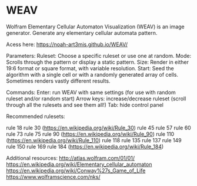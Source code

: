 # WEAV

Wolfram Elementary Cellular Automaton Visualization (WEAV) is an image generator. Generate any elementary cellular automata pattern.

Acess here: https://noah-art3mis.github.io/WEAV/

Parameters:
  Ruleset:
      Choose a specific ruleset or use one at random.
  Mode:
      Scrolls through the pattern or display a static pattern.
  Size: 
      Render in either 19:6 format or square format, with variable resolution.
  Start:
      Seed the algorithm with a single cell or with a randomly generated array of cells. Sometimes renders vastly different results.

Commands:
  Enter: run WEAV with same settings (for use with random ruleset and/or random start)
  Arrow keys: increase/decrease ruleset (scroll through all the rulesets and see them all!)
  Tab: hide control panel

Recommended rulesets:

  rule 18
  rule 30 (https://en.wikipedia.org/wiki/Rule_30)
  rule 45
  rule 57
  rule 60
  rule 73
  rule 75
  rule 90 (https://en.wikipedia.org/wiki/Rule_90)
  rule 110 (https://en.wikipedia.org/wiki/Rule_110)
  rule 118
  rule 135
  rule 137
  rule 149
  rule 150
  rule 169
  rule 184 (https://en.wikipedia.org/wiki/Rule_184)

Additional resources:
  http://atlas.wolfram.com/01/01/
  https://en.wikipedia.org/wiki/Elementary_cellular_automaton
  https://en.wikipedia.org/wiki/Conway%27s_Game_of_Life
  https://www.wolframscience.com/nks/


